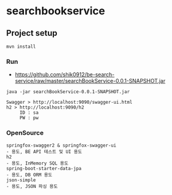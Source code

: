 # searchbookservice

## Project setup
```
mvn install
```

### Run
- https://github.com/shik0912/be-search-service/raw/master/searchBookService-0.0.1-SNAPSHOT.jar

```
java -jar searchBookService-0.0.1-SNAPSHOT.jar

Swagger > http://localhost:9090/swagger-ui.html
h2 > http://localhost:9090/h2
     ID : sa
     PW : pw
```

### OpenSource
```
springfox-swagger2 & springfox-swagger-ui
- 용도, BE API 테스트 및 UI 용도
h2 
- 용도, InMemory SQL 용도
spring-boot-starter-data-jpa
- 용도, DB ORM 용도
json-simple
- 용도, JSON 파싱 용도
```
